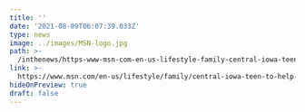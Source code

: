 ```yaml
---
title: ''
date: '2021-08-09T06:07:39.033Z'
type: news
image: ../images/MSN-logo.jpg
path: >-
  /inthenews/https-www-msn-com-en-us-lifestyle-family-central-iowa-teen-to-help-send-feminine-hygiene-products-to-kenya-vp-aamzvrb
link: >-
  https://www.msn.com/en-us/lifestyle/family/central-iowa-teen-to-help-send-feminine-hygiene-products-to-kenya/vp-AAMZVrB
hideOnPreview: true
draft: false
---
```

